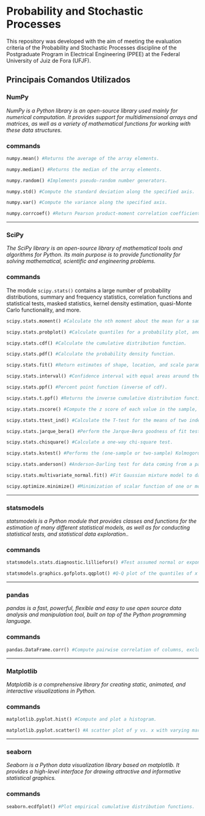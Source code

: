# **Probability and Stochastic Processes**
This repository was developed with the aim of meeting the evaluation criteria of the Probability and Stochastic Processes discipline of the Postgraduate Program in Electrical Engineering (PPEE) at the Federal University of Juiz de Fora (UFJF).

<!-- Inserir os seguintes comandos: autocorr, crosscorr, kpsstest, lmctest -->

## **Principais Comandos Utilizados**

### NumPy
*NumPy is a Python library is an open-source library used mainly for numerical computation. It provides support for multidimensional arrays and matrices, as well as a variety of mathematical functions for working with these data structures.*

### commands

~~~Python
numpy.mean() #Returns the average of the array elements. 
~~~
~~~Python
numpy.median() #Returns the median of the array elements.
~~~
~~~Python
numpy.random() #Implements pseudo-random number generators.
~~~
~~~Python
numpy.std() #Compute the standard deviation along the specified axis.
~~~
~~~Python
numpy.var() #Compute the variance along the specified axis.
~~~
~~~Python
numpy.corrcoef() #Return Pearson product-moment correlation coefficients.
~~~


---
### **SciPy**
*The SciPy library is an open-source library of mathematical tools and algorithms for Python. Its main purpose is to provide functionality for solving mathematical, scientific and engineering problems.*

### commands

The module `scipy.stats()` contains a large number of probability distributions, summary and frequency statistics, correlation functions and statistical tests, masked statistics, kernel density estimation, quasi-Monte Carlo functionality, and more.

~~~Python
scipy.stats.moment() #Calculate the nth moment about the mean for a sample.
~~~
~~~Python
scipy.stats.probplot() #Calculate quantiles for a probability plot, and optionally show the plot.
~~~
<!-- A função scipy.stats.probplot também é capaz de plotar o qqplot-->
~~~Python
scipy.stats.cdf() #Calculate the cumulative distribution function.
~~~
~~~Python
scipy.stats.pdf() #Calculate the probability density function.
~~~
~~~Python
scipy.stats.fit() #Return estimates of shape, location, and scale parameters from data. The default estimation method is Maximum Likelihood Estimation (MLE).
~~~
~~~Python
scipy.stats.interval() #Confidence interval with equal areas around the median.
~~~
~~~Python
scipy.stats.ppf() #Percent point function (inverse of cdf).
~~~
~~~Python
scipy.stats.t.ppf() #Returns the inverse cumulative distribution function of the Student's t distribution.
~~~
~~~Python
scipy.stats.zscore() #Compute the z score of each value in the sample, relative to the sample mean and standard deviation.
~~~
~~~Python
scipy.stats.ttest_ind() #Calculate the T-test for the means of two independent samples of scores.
~~~
~~~Python
scipy.stats.jarque_bera() #Perform the Jarque-Bera goodness of fit test on sample data.
~~~
~~~Python
scipy.stats.chisquare() #Calculate a one-way chi-square test.
~~~
~~~Python
scipy.stats.kstest() #Performs the (one-sample or two-sample) Kolmogorov-Smirnov test for goodness of fit.
~~~
~~~Python
scipy.stats.anderson() #Anderson-Darling test for data coming from a particular distribution.
~~~
~~~Python
scipy.stats.multivariate_normal.fit() #Fit Gaussian mixture model to data
~~~
~~~Python
scipy.optimize.minimize() #Minimization of scalar function of one or more variables.
~~~


---
### **statsmodels**
*statsmodels is a Python module that provides classes and functions for the estimation of many different statistical models, as well as for conducting statistical tests, and statistical data exploration..*

### commands
~~~Python
statsmodels.stats.diagnostic.lilliefors() #Test assumed normal or exponential distribution using Lilliefors’ test.
~~~
~~~Python
statsmodels.graphics.gofplots.qqplot() #Q-Q plot of the quantiles of x versus the quantiles/ppf of a distribution.
~~~


---
### **pandas**
*pandas is a fast, powerful, flexible and easy to use open source data analysis and manipulation tool, built on top of the Python programming language.*

### commands
~~~Python
pandas.DataFrame.corr() #Compute pairwise correlation of columns, excluding NA/null values.
~~~


---
### **Matplotlib**
*Matplotlib is a comprehensive library for creating static, animated, and interactive visualizations in Python.*

### commands

~~~Python
matplotlib.pyplot.hist() #Compute and plot a histogram. 
~~~
~~~Python
matplotlib.pyplot.scatter() #A scatter plot of y vs. x with varying marker size and/or color.
~~~


---
### **seaborn**
*Seaborn is a Python data visualization library based on matplotlib. It provides a high-level interface for drawing attractive and informative statistical graphics.*

### commands

~~~Python
seaborn.ecdfplot() #Plot empirical cumulative distribution functions.
~~~





